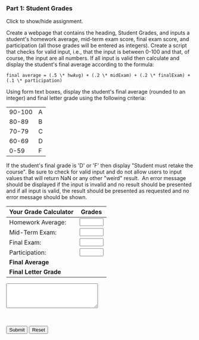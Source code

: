### Part 1: Student Grades

<p id="flip">Click to show/hide assignment.</p>

<div id="panel">
Create a webpage that contains the heading, Student Grades, and inputs a student's homework average, mid-term exam score, final exam score, and participation (all those grades will be entered as integers). Create a script that checks for valid input, i.e., that the input is between 0-100 and that, of course, the input are all numbers. If all input is valid then calculate and display the student's final average according to the formula:

```
final average = (.5 \* hwAvg) + (.2 \* midExam) + (.2 \* finalExam) + (.1 \* participation)
```

Using form text boxes, display the student's final average (rounded to an integer) and final letter grade using the following criteria:

|        |     |
| ------ | --- |
| 90-100 | A   |
| 80-89  | B   |
| 70-79  | C   |
| 60-69  | D   |
| 0-59   | F   |

If the student's final grade is 'D' or 'F' then display "Student must retake the course". Be sure to check for valid input and do not allow users to input values that will return NaN or any other "weird" result.  An error message should be displayed if the input is invalid and no result should be presented and if all input is valid, the result should be presented as requested and no error message should be shown.

</div>

<section class="body">

<form name="myform">

| Your Grade Calculator  |                                                    Grades                                                    |
| :--------------------- | :----------------------------------------------------------------------------------------------------------: |
| Homework Average:      |   <input type="number" name="homework" min="0" max="100" step="1" required><span class="validity"></span>    |
| Mid-Term Exam:         |    <input type="number" name="midterm" min="0" max="100" step="1" required><span class="validity"></span>    |
| Final Exam:            |     <input type="number" name="final" min="0" max="100" step="1" required><span class="validity"></span>     |
| Participation:         | <input type="number" name="participation" min="0" max="100" step="1" required><span class="validity"></span> |
| **Final Average**      |                                        <div id="finalaverage"></div>                                         |
| **Final Letter Grade** |                                         <div id="finalletter"></div>                                         |

<textarea rows="4" cols="28" name="result" id="results"></textarea>
<br><br>
<input type="button" class="button-primary" onclick="average()" value="Submit">
<input type="reset" value="Reset" id="reset">

</form>
</section>

<script>
const displayResults = (message = "", average = "", letter = "") => {
        $("#results").text(message);
        $("#finalaverage").text(average);
        $("#finalletter").text(letter);
}

function average(){
    const errMessage = "Invalid input! Please enter integers between 0 and 100.";

    let grades = {
        "homework": parseInt(document.forms["myform"].elements["homework"].value),
        "midterm": parseInt(document.forms["myform"].elements["midterm"].value),
        "final": parseInt(document.forms["myform"].elements["final"].value),
        "participation": parseInt(document.forms["myform"].elements["participation"].value),
        "average": () => Math.round((.5 * grades.homework) + (.2 * grades.midterm) + (.2 * grades.final) + (.1 * grades.participation)),
        "letter": () => (grades.average() >= 90) ? "A" : (grades.average() >= 80) ? "B" : (grades.average() >= 70) ? "C" : (grades.average() >= 80) ? "D" : "F",  
        "result": () => grades.average() < 70 ? "Student must retake the course." : ""
    }

    if 
        (Number.isNaN(grades.homework) || Number.isNaN(grades.midterm) || Number.isNaN(grades.final) || Number.isNaN(grades.participation) || 0 > grades.homework || grades.homework > 100 || 0 > grades.midterm || grades.midterm > 100 || 0 > grades.final || grades.final > 100 || 0 > grades.participation || grades.participation > 100) {
        displayResults(errMessage);
    } else { 
        displayResults(grades.result(), String(grades.average()), grades.letter());
    }
}

$(document).ready(function(){
    $('#reset').click(function(){
        displayResults();
    });
});
</script>
